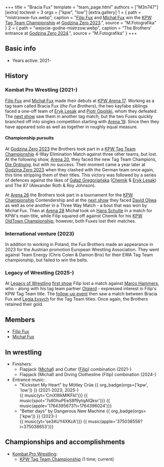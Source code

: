 +++
title = "Bracia Fux"
template = "team_page.html"
authors = ["M3n747"]
[extra]
toclevel = 3
orgs = ["kpw", "low"]
[extra.gallery]
1 = { path = "mistrzowie-fux.webp", caption = "[Filip Fux](@/w/filip-fux.md) and [Michał Fux](@/w/michal-fux.md) win the [KPW Tag Team Championship](@/c/kpw-tag-team-championship.md) at [Godzina Zero 2023](@/e/kpw/2023-08-18-kpw-godzina-zero-2023.md).", source = "M.Fotografika" }
2 = { path = "wejscie-godne-mistrzow.webp", caption = "The Brothers' entrance at [Godzina Zero 2024](@/e/kpw/2024-09-07-kpw-godzina-zero-2024.md).", source = "M.Fotografika" }
+++

## Basic info

* Years active: 2021-

## History

### Kombat Pro Wrestling (2021-)

[Filip Fux](@/w/filip-fux.md) and [Michał Fux](@/w/michal-fux.md) made their debuts at [KPW Arena 17](@/e/kpw/2021-08-21-kpw-arena-17.md). Working as a tag team called Bracia Fux (_the Fux Brothers_), the two kayfabe siblings faced a one-off team of [Eryk Lesak](@/w/eryk-lesak.md) and [Piotr Opolski](@/w/piotr-opolski.md), whom they defeated. The [next show](@/e/kpw/2022-03-18-kpw-arena-18.md) saw them in another tag match, but the two Fuxes quickly branched off into singles competition starting with [Arena 19](@/e/kpw/2022-06-10-kpw-arena-19.md). Since then they have appeared solo as well as together in roughly equal measure.

#### Championship pursuits

At [Godzina Zero 2023](@/e/kpw/2023-08-18-kpw-godzina-zero-2023.md) the Brothers took part in a [KPW Tag Team Championship](@/c/kpw-tag-team-championship.md) 4-Way Elimination Match against three other teams, but lost. At the following show, [Arena 20](@/e/kpw/2022-12-16-kpw-arena-20.md), they faced the new Tag Team Champions, [Die Ordnung](@/tt/die-ordnung.md), but with no success. Their moment came a year later at [Godzina Zero 2023](@/e/kpw/2023-08-18-kpw-godzina-zero-2023.md) when they clashed with the German team once again, this time stripping them of their titles. This victory was followed by a series of defences against the likes of [Gałąź Gregoriańska](@/tt/galaz-gregorianska.md) ([Chemik](@/w/chemik.md)&nbsp;& [Eryk Lesak](@/w/eryk-lesak.md)) and The 87 (Alexander Roth & Roy Johnson).

At [Arena 26](@/e/kpw/2024-11-15-kpw-arena-26.md) the Brothers took part in a tournament for the [KPW Championship](@/c/kpw-championship.md) Contendership and at the [next show](@/e/kpw/2025-01-24-kpw-arena-27.md) they faced [David Oliwa](@/w/david-oliwa.md) as well as one another in a Three Way Match - a bout that was won by Michał Fux. Then at [Arena 28](@/e/kpw/2025-04-11-kpw-arena-28.md) Michał took on [Hans Schulte](@/w/hans-schulte.md) in a match for KPW's main title, while Filip squared off against Chemik for his [KPW OldTown Championship](@/c/kpw-old-town-championship.md); however, both Fuxes lost their matches.

### International venture (2023)

In addition to working in Poland, the Fux Brothers made an appearance in 2023 for the Austrian promotion European Wrestling Association. They went against Team Energy (Chris Colen & Damon Brix) for their EWA Tag Team championship, but failed to win the belts. 

### Legacy of Wrestling (2025-)

At [Legacy of Wrestling](@/o/low.md) [first show](@/e/low/2024-12-01-low-1.md) Filip lost a match against [Marco Hammers](@/w/marco-hammers.md), who - along with his tag team partner [Olgierd](@/w/olgierd.md) - expressed interest in Filip's KPW Tag Team title. The [follow-up event](@/e/low/2025-04-06-low-2.md) then saw a match between Bracia Fux and [Legia Łysych](@/tt/legia-lysych.md) for the Tag Team titles. Once again, the Brothers retained their gold.

## Members
* [Filip Fux](@/w/filip-fux.md)
* [Michał Fux](@/w/michal-fux.md)

## In wrestling

* Finishers:
  - Flapjack ([Michał](@/w/michal-fux.md)) and Cutter ([Filip](@/w/filip-fux.md)) combination (2021-)
  - Flapjack (Michał) and Diving Clothesline (Filip) combination (2024-)
* Entrance music:
  - "Kickstart My Heart" by Mötley Crüe
 {{ org_badge(orgs=['kpw', 'low']) }} (2021-2023; 2025-) <br>
 {{ music(yt='CmXWkMlKFkI')}}
 {{ music(spot='7s60huPEeS8f9ytqAlQksr')}}
 {{ music(apple='1764395673?i=1764396024')}}
  - "Better days" by Dangerous New Machine
 {{ org_badge(orgs=['kpw']) }} (2023-)<br>
 {{ music(yt='se3AUY4XKcA')}}
 {{ music(apple='375038556?i=375038653')}}

## Championships and accomplishments

* [Kombat Pro Wrestling](@/o/kpw.md):
  - [KPW Tag Team Championship](@/c/kpw-tag-team-championship.md) (1 time; current) 
